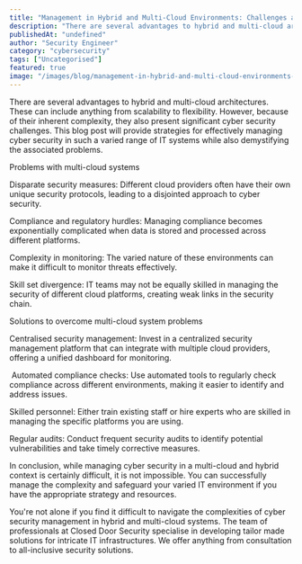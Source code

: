 ```yaml
---
title: "Management in Hybrid and Multi-Cloud Environments: Challenges and Solutions"
description: "There are several advantages to hybrid and multi-cloud architectures. These can include anything from scalability to flexibility. However, because of their inhe..."
publishedAt: "undefined"
author: "Security Engineer"
category: "cybersecurity"
tags: ["Uncategorised"]
featured: true
image: "/images/blog/management-in-hybrid-and-multi-cloud-environments-challenges-and-solutions-featured.jpg"
---
```


There are several advantages to hybrid and multi-cloud architectures. These can include anything from scalability to flexibility. However, because of their inherent complexity, they also present significant cyber security challenges. This blog post will provide strategies for effectively managing cyber security in such a varied range of IT systems while also demystifying the associated problems.

Problems with multi-cloud systems

Disparate security measures: Different cloud providers often have their own unique security protocols, leading to a disjointed approach to cyber security.

Compliance and regulatory hurdles: Managing compliance becomes exponentially complicated when data is stored and processed across different platforms.

Complexity in monitoring: The varied nature of these environments can make it difficult to monitor threats effectively. 

Skill set divergence: IT teams may not be equally skilled in managing the security of different cloud platforms, creating weak links in the security chain.

Solutions to overcome multi-cloud system problems 

Centralised security management: Invest in a centralized security management platform that can integrate with multiple cloud providers, offering a unified dashboard for monitoring.

 Automated compliance checks: Use automated tools to regularly check compliance across different environments, making it easier to identify and address issues.

Skilled personnel: Either train existing staff or hire experts who are skilled in managing the specific platforms you are using.

Regular audits: Conduct frequent security audits to identify potential vulnerabilities and take timely corrective measures.

In conclusion, while managing cyber security in a multi-cloud and hybrid context is certainly difficult, it is not impossible. You can successfully manage the complexity and safeguard your varied IT environment if you have the appropriate strategy and resources.

You're not alone if you find it difficult to navigate the complexities of cyber security management in hybrid and multi-cloud systems. The team of professionals at Closed Door Security specialise in developing tailor made solutions for intricate IT infrastructures. We offer anything from consultation to all-inclusive security solutions.
